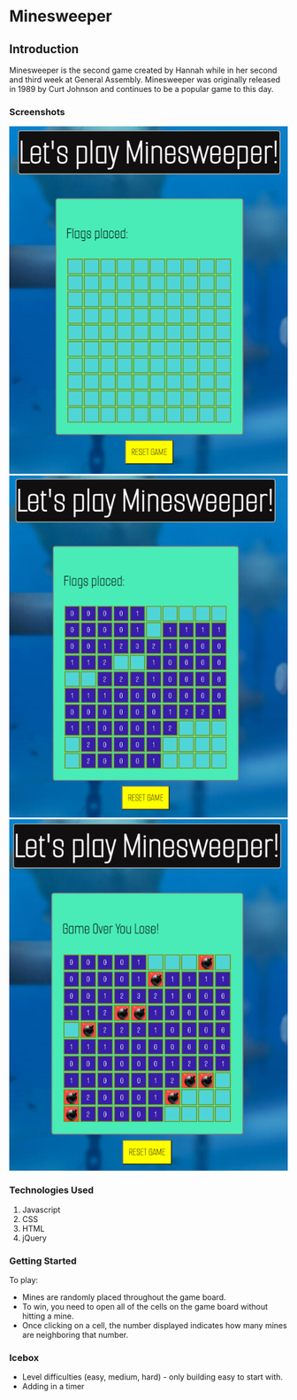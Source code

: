 # Minesweeper

## Introduction

Minesweeper is the second game created by Hannah while in her second and third week at General Assembly. Minesweeper was originally released in 1989 by Curt Johnson and continues to be a popular game to this day. 

### Screenshots
![Initial game screen](https://github.com/hmgraves/Minesweeper/blob/main/Images/Initial%20game%20play.png)
![Game board in play](https://github.com/hmgraves/Minesweeper/blob/main/Images/Game%20play.png)
![Game over](https://github.com/hmgraves/Minesweeper/blob/main/Images/Mines%20detonated.png)

### Technologies Used
1. Javascript
2. CSS
3. HTML
4. jQuery

### Getting Started

To play: 
- Mines are randomly placed throughout the game board. 
- To win, you need to open all of the cells on the game board without hitting a mine. 
- Once clicking on a cell, the number displayed indicates how many mines are neighboring that number. 

### Icebox
- Level difficulties (easy, medium, hard) - only building easy to start with. 
- Adding in a timer